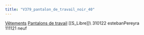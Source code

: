 ```yaml
---
title: "V379_pantalon_de_travail_noir_40"
---
```


[Vêtements](notes/equipements/L_Vetements.md) [Pantalons de travail](notes/equipements/vetements/V_PantalonsDeTravail.md) [[S_Libre]]\ 
310122 estebanPereyra\
111121 neuf